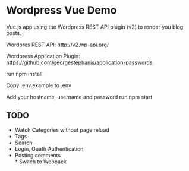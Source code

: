 # Wordpress Vue Demo  

Vue.js app using the Wordpress REST API plugin (v2) to render you blog posts.  

Wordpres REST API: http://v2.wp-api.org/  

Wordpress Application Plugin: https://github.com/georgestephanis/application-passwords   

run npm install    

Copy .env.example to .env

Add your hostname, username and password
run npm start

## TODO
* Watch Categories without page reload  
* Tags  
* Search  
* Login, Ouath Authentication  
* Posting comments  
~~* Switch to Webpack~~


